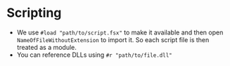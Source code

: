# Scripting

  

- We use `#load "path/to/script.fsx"` to make it available and then open `NameOfFileWithoutExtension` to import it. So each script file is then treated as a module.
- You can reference DLLs using `#r "path/to/file.dll"`